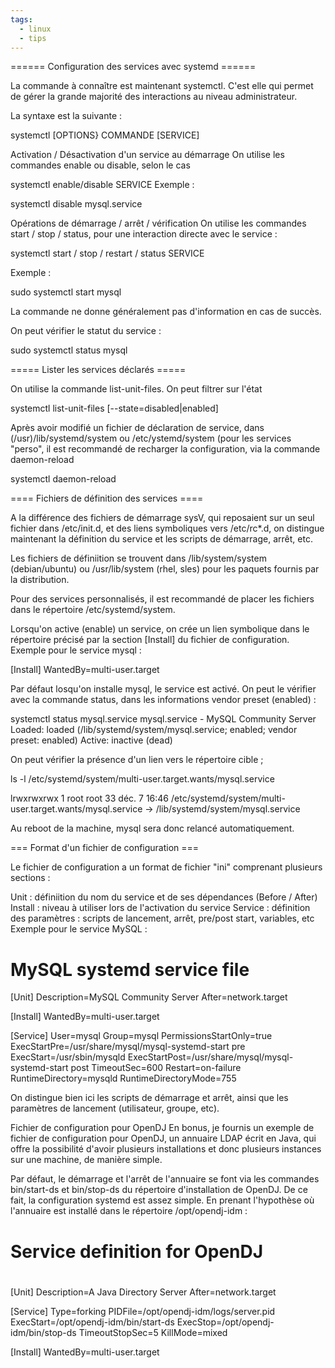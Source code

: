 ```yaml
---
tags:
  - linux
  - tips
---
```


====== Configuration des services avec systemd ======

La commande à connaître est maintenant systemctl. C'est elle qui permet de gérer la grande majorité des interactions au niveau administrateur.

La syntaxe est la suivante :

  systemctl [OPTIONS} COMMANDE [SERVICE]

Activation / Désactivation d'un service au démarrage
On utilise les commandes enable ou disable, selon le cas

systemctl enable/disable SERVICE
Exemple :

  systemctl disable mysql.service

Opérations de démarrage / arrêt / vérification
On utilise les commandes start / stop / status, pour une interaction directe avec le service :

  systemctl start / stop / restart / status SERVICE

Exemple :

   sudo systemctl start mysql

La commande ne donne généralement pas d'information en cas de succès.

On peut vérifier le statut du service :


   sudo systemctl status mysql
   
   
===== Lister les services déclarés =====

On utilise la commande list-unit-files. On peut filtrer sur l'état 

  systemctl list-unit-files [--state=disabled|enabled]

Après avoir modifié un fichier de déclaration de service, dans (/usr)/lib/systemd/system ou /etc/ystemd/system (pour les services "perso", il est recommandé de recharger la configuration, via la commande daemon-reload

  systemctl daemon-reload
  
==== Fichiers de définition des services ====

A la différence des fichiers de démarrage sysV, qui reposaient sur un seul fichier dans /etc/init.d, et des liens symboliques vers /etc/rc*.d, on distingue maintenant la définition du service et les scripts de démarrage, arrêt, etc.

Les fichiers de définiition se trouvent dans /lib/system/system (debian/ubuntu) ou /usr/lib/system (rhel, sles) pour les paquets fournis par la distribution.

Pour des services personnalisés, il est recommandé de placer les fichiers dans le répertoire /etc/systemd/system.

Lorsqu'on active (enable) un service, on crée un lien symbolique dans le répertoire précisé par la section [Install] du fichier de configuration.
Exemple pour le service mysql :

  [Install]
  WantedBy=multi-user.target

Par défaut losqu'on installe mysql, le service est  activé. On peut le vérifier avec la commande status, dans les informations vendor preset  (enabled) :

  systemctl status mysql.service
    mysql.service - MySQL Community Server
     Loaded: loaded (/lib/systemd/system/mysql.service; enabled; vendor preset: enabled)
     Active: inactive (dead)

On peut vérifier la présence d'un lien vers le répertoire cible ;

  ls -l /etc/systemd/system/multi-user.target.wants/mysql.service
  
  lrwxrwxrwx 1 root root 33 déc.   7 16:46 /etc/systemd/system/multi-user.target.wants/mysql.service -> 
  /lib/systemd/system/mysql.service

Au reboot de la machine, mysql sera donc relancé automatiquement.

=== Format d'un fichier de configuration ===

Le fichier de configuration a un format de fichier "ini" comprenant plusieurs sections :

Unit    : définiition du nom du service et de ses dépendances (Before / After)
Install : niveau à utiliser lors de l'activation du service
Service : définition des paramètres : scripts de lancement, arrêt, pre/post start, variables, etc
Exemple pour le service MySQL :

  # MySQL systemd service file

  [Unit]
  Description=MySQL Community Server
  After=network.target

  [Install]
  WantedBy=multi-user.target

  [Service]
  User=mysql
  Group=mysql
  PermissionsStartOnly=true
  ExecStartPre=/usr/share/mysql/mysql-systemd-start pre
  ExecStart=/usr/sbin/mysqld
  ExecStartPost=/usr/share/mysql/mysql-systemd-start post
  TimeoutSec=600
  Restart=on-failure
  RuntimeDirectory=mysqld
  RuntimeDirectoryMode=755

On distingue bien ici les scripts de démarrage et arrêt, ainsi que les paramètres de lancement (utilisateur, groupe, etc).

Fichier de configuration pour OpenDJ
En bonus, je fournis un exemple de fichier de configuration pour OpenDJ, un annuaire LDAP écrit en Java, qui offre la possibilité d'avoir plusieurs installations et donc plusieurs instances sur une machine, de manière simple.

Par défaut, le démarrage et l'arrêt de l'annuaire se font via les commandes bin/start-ds et bin/stop-ds du répertoire d'installation de OpenDJ. De ce fait, la configuration systemd est assez simple. En prenant l'hypothèse où l'annuaire est installé dans le répertoire /opt/opendj-idm :

  #
  # Service definition for OpenDJ
  #
  [Unit]
  Description=A Java Directory Server
  After=network.target

  [Service]
  Type=forking
  PIDFile=/opt/opendj-idm/logs/server.pid
  ExecStart=/opt/opendj-idm/bin/start-ds
  ExecStop=/opt/opendj-idm/bin/stop-ds
  TimeoutStopSec=5
  KillMode=mixed

  [Install]
  WantedBy=multi-user.target
 